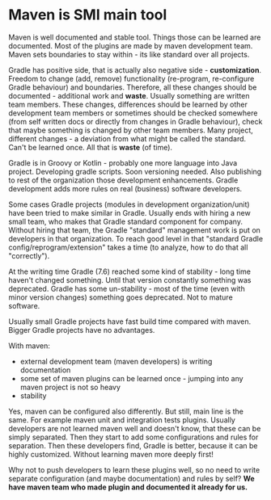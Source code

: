 # Maven is SMI main tool

Maven is well documented and stable tool. Things those can be learned are documented. Most of the plugins are made
by maven development team. Maven sets boundaries to stay within - its like standard over all projects.

Gradle has positive side, that is actually also negative side - **customization**. Freedom to change (add, remove)
functionality (re-program, re-configure Gradle behaviour) and boundaries.
Therefore, all these changes should be documented - additional work and **waste**. Usually something are
written team members. These changes, differences should be learned by other development team members or sometimes should
be checked somewhere (from self written docs or directly from changes in Gradle behaviour), check that maybe something
is changed by other team members. Many project, different changes - a deviation from what might be called the standard.
Can't be learned once. All that is **waste** (of time).

Gradle is in Groovy or Kotlin - probably one more language into Java project. Developing gradle scripts. Soon versioning
needed. Also publishing to rest of the organization those development enhancements. Gradle development adds more rules
on real (business) software developers.

Some cases Gradle projects (modules in development organization/unit) have been tried to make similar in Gradle. Usually
ends with hiring a new small team, who makes that Gradle standard component for company. Without hiring that team, the
Gradle "standard" management work is put on developers in that organization. To reach good level in that "standard
Gradle config/reprogram/extension" takes a time (to analyze, how to do that all "correctly").

At the writing time Gradle (7.6) reached some kind of stability - long time haven't changed something. Until that
version constantly something was deprecated. Gradle has some un-stability - most of the time (even with minor version
changes) something goes deprecated. Not to mature software.

Usually small Gradle projects have fast build time compared with maven. Bigger Gradle projects have no advantages.

With maven:

* external development team (maven developers) is writing documentation
* some set of maven plugins can be learned once - jumping into any maven project is not so heavy
* stability

Yes, maven can be configured also differently. But still, main line is the same.
For example maven unit and integration tests plugins. Usually developers are not learned maven well and doesn't know,
that these can be simply separated. Then they start to add some configurations and rules for separation. Then these
developers find, Gradle is better, because it can be highly customized. Without learning maven more deeply first!

Why not to push developers to learn these plugins well, so no need to write separate configuration (and maybe
documentation) and rules by self? **We have maven team who made plugin and documented it already for us.**
